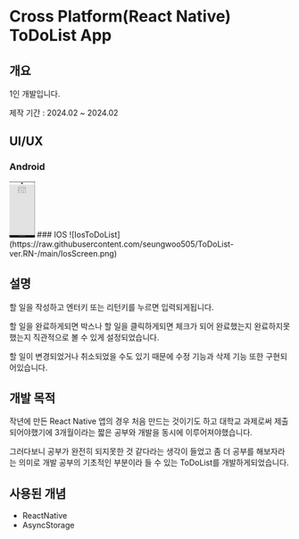 # Cross Platform(React Native) ToDoList App

## 개요
1인 개발입니다.

제작 기간 : 2024.02 ~ 2024.02

## UI/UX
### Android
<img src="https://raw.githubusercontent.com/seungwoo505/ToDoList-ver.RN-/main/AndroidScreen.png" height="100"/>
### IOS
![IosToDoList](https://raw.githubusercontent.com/seungwoo505/ToDoList-ver.RN-/main/IosScreen.png)

## 설명
할 일을 작성하고 엔터키 또는 리턴키를 누르면 입력되게됩니다.

할 일을 완료하게되면 박스나 할 일을 클릭하게되면 체크가 되어 완료했는지 완료하지못했는지 직관적으로 볼 수 있게 설정되었습니다.

할 일이 변경되었거나 취소되었을 수도 있기 때문에 수정 기능과 삭제 기능 또한 구현되어있습니다.

## 개발 목적
작년에 만든 React Native 앱의 경우 처음 만드는 것이기도 하고 대학교 과제로써 제출되어야했기에 3개월이라는 짧은 공부와 개발을 동시에 이루어져야했습니다.

그러다보니 공부가 완전히 되지못한 것 같다라는 생각이 들었고 좀 더 공부를 해보자라는 의미로 개발 공부의 기초적인 부분이라 들 수 있는 ToDoList를 개발하게되었습니다.

## 사용된 개념
- ReactNative
- AsyncStorage
